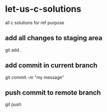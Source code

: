 # let-us-c-solutions
all c solutions for ref purpose

## add all changes to staging area
git add . 
## add commit in current branch
git commit -m "my message"
## push commit to remote branch
git push
